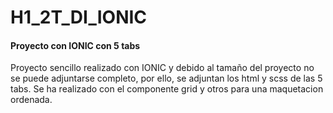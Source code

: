 # H1_2T_DI_IONIC

#### Proyecto con IONIC con 5 tabs

Proyecto sencillo realizado con IONIC y debido al tamaño del proyecto no se puede adjuntarse completo, por ello, se adjuntan los html y scss de las 5 tabs.
Se ha realizado con el componente grid y otros para una maquetacion ordenada.
